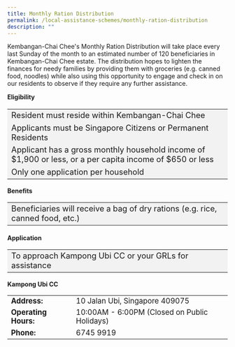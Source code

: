 ```yaml
---
title: Monthly Ration Distribution
permalink: /local-assistance-schemes/monthly-ration-distribution
description: ""
---
```



Kembangan-Chai Chee's Monthly Ration Distribution will take place every last Sunday of the month to an estimated number of 120 beneficiaries in Kembangan-Chai Chee estate. The distribution hopes to lighten the finances for needy families by providing them with groceries (e.g. canned food, noodles) while also using this opportunity to engage and check in on our residents to observe if they require any further assistance.

<b>Eligibility</b>
<table  style="font-size:130%; background-color:#f2f2f2">
<tbody>
	<tr><td>Resident must reside within Kembangan-Chai Chee</td>
</tr>
<tr><td>Applicants must be Singapore Citizens or Permanent Residents</td></tr>
<tr><td>Applicant has a gross monthly household income of $1,900 or less, or a per capita income of $650 or less</td>
</tr>
<tr><td>Only one application per household</td></tr>
</tbody>
</table>
	
<b>Benefits</b>
<table  style="font-size:130%; background-color:#f2f2f2">
<tbody>
	<tr><td>Beneficiaries will receive a bag of dry rations (e.g. rice, canned food, etc.)</td></tr>
</tbody>
</table>

#### Application ####
<table  style="font-size:130%; background-color:#f2f2f2">
<tbody>
	<tr><td>To approach Kampong Ubi CC or your GRLs for assistance</td></tr>
</tbody>
</table>

<b>Kampong Ubi CC</b>
<table  style="font-size:120%">
<tbody>
<tr>
 <td><b>Address:</b></td><td>10 Jalan Ubi, Singapore 409075</td>
</tr>
<tr>
 <td><b>Operating Hours:</b> </td><td>10:00AM - 6:00PM (Closed on Public Holidays)</td>
</tr>
<tr>
	<td> <b>Phone:</b> </td><td>6745 9919</td>
</tr>
</tbody>
</table>